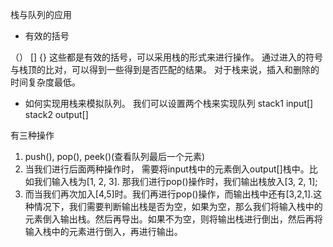 栈与队列的应用

- 有效的括号

（） [] {}
这些都是有效的括号，可以采用栈的形式来进行操作。
通过进入的符号与栈顶的比对，可以得到一些得到是否匹配的结果。
对于栈来说，插入和删除的时间复杂度最低。

- 如何实现用栈来模拟队列。
我们可以设置两个栈来实现队列
stack1  input[]
stack2  output[]

有三种操作
1. push(), pop(), peek()(查看队列最后一个元素)
2. 当我们进行后面两种操作时， 需要将input栈中的元素倒入output[]栈中。比如我们输入栈为[1, 2, 3].
那我们进行pop()操作时，我们输出栈放入[3, 2, 1];
3. 而当我们再次加入[4,5]时。我们再进行pop()操作，而输出栈中还有[3,2,1].这种情况下，我们需要判断输出栈是否为空，如果为空，那么我们将输入栈中的元素倒入输出栈。然后再导出。如果不为空，则将输出栈进行倒出，然后再将输入栈中的元素进行倒入，再进行输出。
